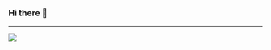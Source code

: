 ### Hi there 👋

---
<a href="https://github.com/mohamed-azaze" style="width:50px;">
<img src="https://raw.githubusercontent.com/hussainweb/hussainweb/main/icons/instagram.png" />
</a>
